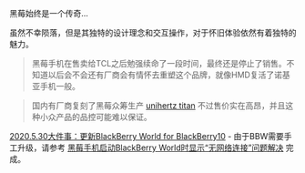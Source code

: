 黑莓始终是一个传奇...

虽然不幸陨落，但是其独特的设计理念和交互操作，对于怀旧体验依然有着独特的魅力。

> 黑莓手机在售卖给TCL之后勉强续命了一段时间，最终还是停止了销售。不知道以后会不会还有厂商会有情怀去重塑这个品牌，就像HMD复活了诺基亚手机一般。

> 国内有厂商复刻了黑莓众筹生产 [unihertz titan](https://www.unihertz.com/shop/product/titan-39) 不过售价实在高昂，并且这种小众产品的品控可能难以保证。

[2020.5.30大件事：更新BlackBerry World for BlackBerry10](https://zhuanlan.zhihu.com/p/145202528) - 由于BBW需要手工升级，请参考 [黑莓手机启动BlackBerry World时显示“无网络连接”问题解决](http://www.berrylink.cn/2020/06/05/blackberry-world-no-network-connection/) 完成。